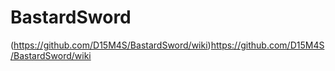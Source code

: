 # BastardSword
(https://github.com/D15M4S/BastardSword/wiki)https://github.com/D15M4S/BastardSword/wiki
